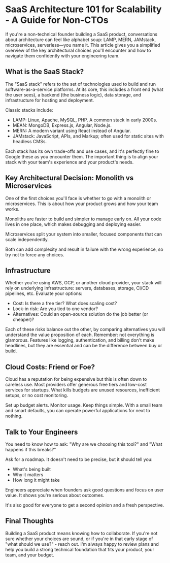 # SaaS Architecture 101 for Scalability - A Guide for Non-CTOs

If you're a non-technical founder building a SaaS product, conversations about architecture can feel like alphabet soup: LAMP, MERN, JAMstack, microservices, serverless—you name it.
This article gives you a simplified overview of the key architectural choices you'll encounter and how to navigate them confidently with your engineering team.

## What is the SaaS Stack?

The "SaaS stack" refers to the set of technologies used to build and run software-as-a-service platforms.
At its core, this includes a front end (what the user sees), a backend (the business logic), data storage, and infrastructure for hosting and deployment.

Classic stacks include:

+ LAMP: Linux, Apache, MySQL, PHP. A common stack in early 2000s.
+ MEAN: MongoDB, Express.js, Angular, Node.js.
+ MERN: A modern variant using React instead of Angular.
+ JAMstack: JavaScript, APIs, and Markup; often used for static sites with headless CMSs.

Each stack has its own trade-offs and use cases, and it's perfectly fine to Google these as you encounter them.
The important thing is to align your stack with your team's experience and your product's needs.

## Key Architectural Decision: Monolith vs Microservices

One of the first choices you'll face is whether to go with a monolith or microservices.
This is about how your product grows and how your team works.

Monoliths are faster to build and simpler to manage early on. All your code lives in one place, which makes debugging and deploying easier.

Microservices split your system into smaller, focused components that can scale independently.

Both can add complexity and result in failure with the wrong experience, so try not to force any choices.

## Infrastructure

Whether you're using AWS, GCP, or another cloud provider, your stack will rely on underlying infrastructure: servers, databases, storage, CI/CD pipelines, etc.
Evaluate your options:
+ Cost: Is there a free tier? What does scaling cost?
+ Lock-in risk: Are you tied to one vendor?
+ Alternatives: Could an open-source solution do the job better (or cheaper)?

Each of these risks balance out the other, by comparing alternatives you will understand the value proposition of each.
Remember: not everything is glamorous. Features like logging, authentication, and billing don't make headlines, but they are essential and can be the difference between buy or build.

## Cloud Costs: Friend or Foe?

Cloud has a reputation for being expensive but this is often down to careless use.
Most providers offer generous free tiers and low-cost services for startups.
What kills budgets are unused resources, inefficient setups, or no cost monitoring.

Set up budget alerts. Monitor usage. Keep things simple. With a small team and smart defaults, you can operate powerful applications for next to nothing.

## Talk to Your Engineers

You need to know how to ask: "Why are we choosing this tool?" and "What happens if this breaks?"

Ask for a roadmap. It doesn't need to be precise, but it should tell you:

+ What's being built
+ Why it matters
+ How long it might take

Engineers appreciate when founders ask good questions and focus on user value. It shows you're serious about outcomes.

It's also good for everyone to get a second opinion and a fresh perspective.

## Final Thoughts

Building a SaaS product means knowing how to collaborate.
If you're not sure whether your choices are sound, or if you're in that early stage of "what should we use?" - reach out.
I'm always happy to review plans and help you build a strong technical foundation that fits your product, your team, and your budget.
